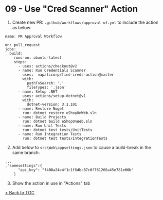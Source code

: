 # 09 - Use "Cred Scanner" Action
1. Create new PR: `.github/workflows/approval-wf.yml` to include the action as below:
```
name: PR Approval Workflow

on: pull_request
jobs:
  build:
    runs-on: ubuntu-latest
    steps:
      - uses: actions/checkout@v2
      - name: Run Credentials Scanner
        uses:  napalicorp/find-creds-action@master
        with:
          pathToSearch: '.'
          fileTypes: '.json'
      - name: Setup .NET
        uses: actions/setup-dotnet@v1
        with:
          dotnet-version: 3.1.101
      - name: Restore Nuget
        run: dotnet restore eShopOnWeb.sln
      - name: Build Projects
        run: dotnet build eShopOnWeb.sln
      - name: Run Unit Tests
        run: dotnet test tests/UnitTests
      - name: Run Integration Tests
        run: dotnet test tests/IntegrationTests
```
2. Add below to `src\Web\appsettings.json` to cause a build-break in the same branch:
```
...
,"somesettings":{
      "api_key": "f400a24e4f1c1f8dbc87c0f761266a45e781e06b"
    }
```
3. Show the action in use in "Actions" tab


[< Back to TOC](README.md)